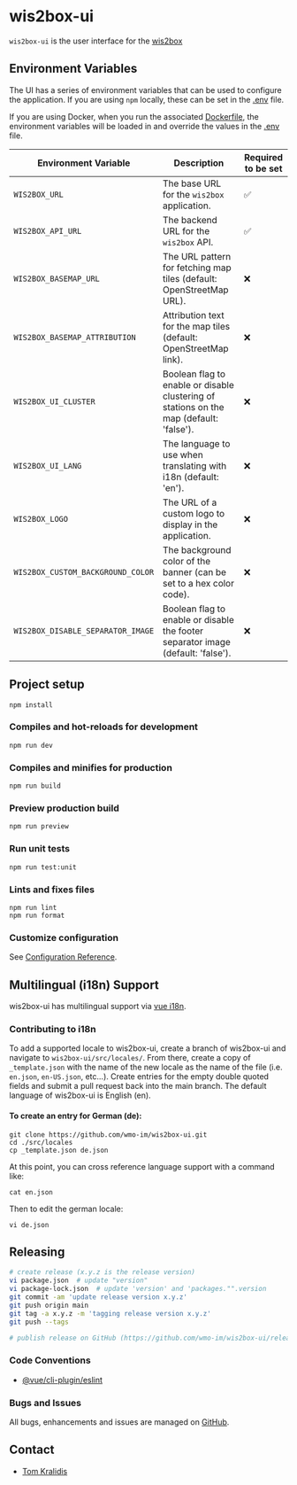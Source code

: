 # wis2box-ui

`wis2box-ui` is the user interface for the [wis2box](https://docs.wis2box.wis.wmo.int) 

## Environment Variables

The UI has a series of environment variables that can be used to configure the application. If you are using `npm` locally, these can be set in the [.env](./public/env.js) file.

If you are using Docker, when you run the associated [Dockerfile](./Dockerfile), the environment variables will be loaded in and override the values in the [.env](./public/env.js) file.

| Environment Variable            | Description                                                                 | Required to be set|
|----------------------------------|-----------------------------------------------------------------------------|----------|
| `WIS2BOX_URL`                    | The base URL for the `wis2box` application.                                 | ✅    |
| `WIS2BOX_API_URL`                | The backend URL for the `wis2box` API.                                      | ✅    |
| `WIS2BOX_BASEMAP_URL`            | The URL pattern for fetching map tiles (default: OpenStreetMap URL).         | ❌    |
| `WIS2BOX_BASEMAP_ATTRIBUTION`    | Attribution text for the map tiles (default: OpenStreetMap link).            | ❌    |
| `WIS2BOX_UI_CLUSTER`             | Boolean flag to enable or disable clustering of stations on the map (default: 'false'). | ❌    |
| `WIS2BOX_UI_LANG`                | The language to use when translating with i18n (default: 'en').              | ❌    |
| `WIS2BOX_LOGO`                   | The URL of a custom logo to display in the application.                      | ❌    |
| `WIS2BOX_CUSTOM_BACKGROUND_COLOR`| The background color of the banner (can be set to a hex color code).         | ❌    |
| `WIS2BOX_DISABLE_SEPARATOR_IMAGE`| Boolean flag to enable or disable the footer separator image (default: 'false'). | ❌    |


## Project setup

```
npm install
```

### Compiles and hot-reloads for development

```
npm run dev
```

### Compiles and minifies for production

```
npm run build
```

### Preview production build

```
npm run preview
```

### Run unit tests

```
npm run test:unit
```

### Lints and fixes files

```
npm run lint
npm run format
```

### Customize configuration

See [Configuration Reference](https://cli.vuejs.org/config/).

## Multilingual (i18n) Support

wis2box-ui has multilingual support via [vue i18n](https://vue-i18n.intlify.dev/).

### Contributing to i18n

To add a supported locale to wis2box-ui, create a branch of wis2box-ui and navigate to `wis2box-ui/src/locales/`. From there, create a copy of `_template.json` with the name of the new locale as the name of the file (i.e. `en.json`, `en-US.json`, etc...). Create entries for the empty double quoted fields and submit a pull request back into the main branch. The default language of wis2box-ui is English (en).

#### To create an entry for German (de):

```
git clone https://github.com/wmo-im/wis2box-ui.git
cd ./src/locales
cp _template.json de.json
```

At this point, you can cross reference language support with a command like:

```
cat en.json
```

Then to edit the german locale:

```
vi de.json
```

## Releasing

```bash
# create release (x.y.z is the release version)
vi package.json  # update "version"
vi package-lock.json  # update 'version' and 'packages."".version
git commit -am 'update release version x.y.z'
git push origin main
git tag -a x.y.z -m 'tagging release version x.y.z'
git push --tags

# publish release on GitHub (https://github.com/wmo-im/wis2box-ui/releases/new)
```

### Code Conventions

- [@vue/cli-plugin/eslint](https://cli.vuejs.org/core-plugins/eslint.html)

### Bugs and Issues

All bugs, enhancements and issues are managed on [GitHub](https://github.com/wmo-im/wis2box-ui/issues).

## Contact

- [Tom Kralidis](https://github.com/tomkralidis)
